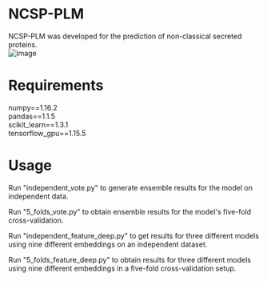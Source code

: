 # NCSP-PLM
NCSP-PLM was developed for the prediction of non-classical secreted proteins.    
![image]([https://github.com/ZhiliangMa/MPU6500-HMC5983-AK8975-BMP280-MS5611-10DOF-IMU-PCB/blob/main/img/IMU-V5-TOP.jpg](https://github.com/hollymmm/NCSP-PLM/blob/master/1.jpg))    


# Requirements

numpy==1.16.2  
pandas==1.1.5  
scikit_learn==1.3.1  
tensorflow_gpu==1.15.5  
# Usage
Run "independent_vote.py" to generate ensemble results for the model on independent data.

Run "5_folds_vote.py" to obtain ensemble results for the model's five-fold cross-validation.

Run "independent_feature_deep.py" to get results for three different models using nine different embeddings on an independent dataset.

Run "5_folds_feature_deep.py" to obtain results for three different models using nine different embeddings in a five-fold cross-validation setup.




